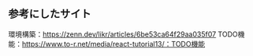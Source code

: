## 参考にしたサイト

環境構築：https://zenn.dev/likr/articles/6be53ca64f29aa035f07
TODO機能：https://www.to-r.net/media/react-tutorial13/：TODO機能